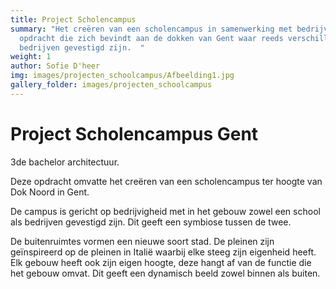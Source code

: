 ```yaml
---
title: Project Scholencampus
summary: "Het creëren van een scholencampus in samenwerking met bedrijven. Een
  opdracht die zich bevindt aan de dokken van Gent waar reeds verschillende
  bedrijven gevestigd zijn.  "
weight: 1
author: Sofie D'heer
img: images/projecten_schoolcampus/Afbeelding1.jpg
gallery_folder: images/projecten_schoolcampus
---
```

# Project Scholencampus Gent

3de bachelor architectuur. 

Deze opdracht omvatte het creëren van een scholencampus ter hoogte van Dok Noord in Gent. 

De campus is gericht op bedrijvigheid met in het gebouw zowel een school als bedrijven gevestigd zijn. Dit geeft een symbiose tussen de twee. 

De buitenruimtes vormen een nieuwe soort stad. De pleinen zijn geïnspireerd op de pleinen in Italië waarbij elke steeg zijn eigenheid heeft. Elk gebouw heeft ook zijn eigen hoogte, deze hangt af van de functie die het gebouw omvat. Dit geeft een dynamisch beeld zowel binnen als buiten.